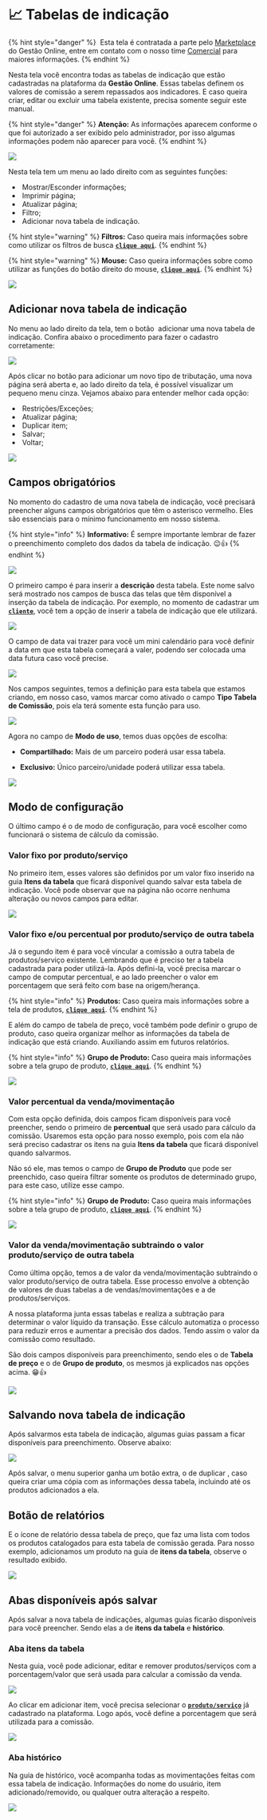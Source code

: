 # 📈 Tabelas de indicação

{% hint style="danger" %}
<img src="https://cdn-icons-png.flaticon.com/512/9967/9967681.png" alt="" data-size="line"> Esta tela é contratada a parte pelo [Marketplace](/erp-v2/marketplace/inicio.md) do Gestão Online, entre em contato com o nosso time [Comercial](https://api.whatsapp.com/send?phone=556237735650&text=Ol%C3%A1%20gostaria%20de%20mais%20informa%C3%A7%C3%B5es%20sobre%20o%20marketplace%20do%20Gest%C3%A3o.Online) para maiores informações.
{% endhint %}

Nesta tela você encontra todas as tabelas de indicação que estão cadastradas na plataforma da **Gestão Online**. Essas tabelas definem os valores de comissão a serem repassados aos indicadores. E caso queira criar, editar ou excluir uma tabela existente, precisa somente seguir este manual.

{% hint style="danger" %}
**Atenção:** As informações aparecem conforme o que foi autorizado a ser exibido pelo administrador, por isso algumas informações podem não aparecer para você.
{% endhint %}

![](/erp-v2/assets/funcionalidades/indicadores_afiliados/aba_tabela_indicacao.gif)

Nesta tela tem um menu ao lado direito com as seguintes funções:

- <img src="/erp-v2/assets/icon_exibir.png" alt="" data-size="line"> Mostrar/Esconder informações;
- <img src="/erp-v2/assets/icon_imprimir.png" alt="" data-size="line"> Imprimir página;
- <img src="/erp-v2/assets/icon_atualizar.png" alt="" data-size="line"> Atualizar página;
- <img src="/erp-v2/assets/icon_filtro.png" alt="" data-size="line"> Filtro;
- <img src="/erp-v2/assets/icon_add.png" alt="" data-size="line"> Adicionar nova tabela de indicação.

{% hint style="warning" %}
**Filtros:** Caso queira mais informações sobre como utilizar os filtros de busca [**`clique aqui`**](/erp-v2/primeiro_acesso/filtros.md).
{% endhint %}

{% hint style="warning" %}
**Mouse:** Caso queira informações sobre como utilizar as funções do botão direito do mouse, [**`clique aqui`**](https://docs.gestao.plus/erp-v2/primeiro_acesso/atalhos_internos#menu-botao-direito-do-mouse).
{% endhint %}

![](/erp-v2/assets/funcionalidades/indicadores_afiliados/aba_tabela_indicacao_menu.png)

## Adicionar nova tabela de indicação

No menu ao lado direito da tela, tem o botão <img src="/erp-v2/assets/icon_add.png" alt="" data-size="line"> adicionar uma nova tabela de indicação. Confira abaixo o procedimento para fazer o cadastro corretamente:

![](/erp-v2/assets/funcionalidades/indicadores_afiliados/aba_tabela_indicacao_add.png)

Após clicar no botão para adicionar um novo tipo de tributação, uma nova página será aberta e, ao lado direito da tela, é possível visualizar um pequeno menu cinza. Vejamos abaixo para entender melhor cada opção:

- <img src="/erp-v2/assets/icon_cadeado.png" alt="" data-size="line"> Restrições/Exceções;
- <img src="/erp-v2/assets/icon_atualizar.png" alt="" data-size="line"> Atualizar página;
- <img src="/erp-v2/assets/icon_duplicar.png" alt="" data-size="line"> Duplicar item;
- <img src="/erp-v2/assets/icon_salvar.png" alt="" data-size="line"> Salvar;
- <img src="/erp-v2/assets/icon_voltar.png" alt="" data-size="line"> Voltar;

![](/erp-v2/assets/funcionalidades/indicadores_afiliados/aba_tabela_indicacao_add_menu.png)

## Campos obrigatórios

No momento do cadastro de uma nova tabela de indicação, você precisará preencher alguns campos obrigatórios que têm o asterisco vermelho. Eles são essenciais para o mínimo funcionamento em nosso sistema.

{% hint style="info" %}
**Informativo:** É sempre importante lembrar de fazer o preenchimento completo dos dados da tabela de indicação. 😉👍
{% endhint %}

![](/erp-v2/assets/funcionalidades/indicadores_afiliados/aba_tabela_indicacao_add_campos_obrigatorios.png)

O primeiro campo é para inserir a **descrição** desta tabela. Este nome salvo será mostrado nos campos de busca das telas que têm disponível a inserção da tabela de indicação. Por exemplo, no momento de cadastrar um [**`cliente`**](/erp-v2/funcionalidades/parceiros/clientes.md), você tem a opção de inserir a tabela de indicação que ele utilizará.

![](/erp-v2/assets/funcionalidades/indicadores_afiliados/aba_tabela_indicacao_add_campo_descricao.png)

O campo de data vai trazer para você um mini calendário para você definir a data em que esta tabela começará a valer, podendo ser colocada uma data futura caso você precise.

![](/erp-v2/assets/funcionalidades/indicadores_afiliados/aba_tabela_indicacao_add_campo_data.gif)

Nos campos seguintes, temos a definição para esta tabela que estamos criando, em nosso caso, vamos marcar como ativado o campo **Tipo Tabela de Comissão**, pois ela terá somente esta função para uso.

![](/erp-v2/assets/funcionalidades/indicadores_afiliados/aba_tabela_indicacao_add_campo_tipo_tabela.png)

Agora no campo de **Modo de uso**, temos duas opções de escolha:

- **Compartilhado:** Mais de um parceiro poderá usar essa tabela.

- **Exclusivo:** Único parceiro/unidade poderá utilizar essa tabela.

![](/erp-v2/assets/funcionalidades/indicadores_afiliados/aba_tabela_indicacao_add_campo_modo_uso.png)

## Modo de configuração

O último campo é o de modo de configuração, para você escolher como funcionará o sistema de cálculo da comissão.

### Valor fixo por produto/serviço

No primeiro item, esses valores são definidos por um valor fixo inserido na guia **Itens da tabela** que ficará disponível quando salvar esta tabela de indicação. Você pode observar que na página não ocorre nenhuma alteração ou novos campos para editar.

![](/erp-v2/assets/funcionalidades/indicadores_afiliados/aba_tabela_indicacao_add_campo_modo_configuracao_valor_fixo.png)

### Valor fixo e/ou percentual por produto/serviço de outra tabela

Já o segundo item é para você vincular a comissão a outra tabela de produtos/serviço existente. Lembrando que é preciso ter a tabela cadastrada para poder utilizá-la. Após defini-la, você precisa marcar o campo de computar percentual, e ao lado preencher o valor em porcentagem que será feito com base na origem/herança.

{% hint style="info" %}
**Produtos:** Caso queira mais informações sobre a tela de produtos, [**`clique aqui`**](/erp-v2/funcionalidades/produtos_servicos/produtos.md).
{% endhint %}

E além do campo de tabela de preço, você também pode definir o grupo de produto, caso queira organizar melhor as informações da tabela de indicação que está criando. Auxiliando assim em futuros relatórios.

{% hint style="info" %}
**Grupo de Produto:** Caso queira mais informações sobre a tela grupo de produto, [**`clique aqui`**](/erp-v2/funcionalidades/produtos_servicos/grupo_produto.md).
{% endhint %}

![](/erp-v2/assets/funcionalidades/indicadores_afiliados/aba_tabela_indicacao_add_campo_modo_configuracao_valor_fixo_outra_tabela.png)

### Valor percentual da venda/movimentação

Com esta opção definida, dois campos ficam disponíveis para você preencher, sendo o primeiro de **percentual** que será usado para cálculo da comissão. Usaremos esta opção para nosso exemplo, pois com ela não será preciso cadastrar os itens na guia **Itens da tabela** que ficará disponível quando salvarmos.

Não só ele, mas temos o campo de **Grupo de Produto** que pode ser preenchido, caso queira filtrar somente os produtos de determinado grupo, para este caso, utilize esse campo.

{% hint style="info" %}
**Grupo de Produto:** Caso queira mais informações sobre a tela grupo de produto, [**`clique aqui`**](/erp-v2/funcionalidades/produtos_servicos/grupo_produto.md).
{% endhint %}

![](/erp-v2/assets/funcionalidades/indicadores_afiliados/aba_tabela_indicacao_add_campo_modo_configuracao_valor_percentual.png)

### Valor da venda/movimentação subtraindo o valor produto/serviço de outra tabela

Como última opção, temos a de valor da venda/movimentação subtraindo o valor produto/serviço de outra tabela. Esse processo envolve a obtenção de valores de duas tabelas a de vendas/movimentações e a de produtos/serviços. 

A nossa plataforma junta essas tabelas e realiza a subtração para determinar o valor líquido da transação. Esse cálculo automatiza o processo para reduzir erros e aumentar a precisão dos dados. Tendo assim o valor da comissão como resultado.

São dois campos disponíveis para preenchimento, sendo eles o de **Tabela de preço** e o de **Grupo de produto**, os mesmos já explicados nas opções acima. 😁👍

![](/erp-v2/assets/funcionalidades/indicadores_afiliados/aba_tabela_indicacao_add_campo_modo_configuracao_valor_subtraindo.png)

## Salvando nova tabela de indicação

Após salvarmos esta tabela de indicação, algumas guias passam a ficar disponíveis para preenchimento. Observe abaixo:

![](/erp-v2/assets/funcionalidades/indicadores_afiliados/aba_tabela_indicacao_add_salvar.gif)

Após salvar, o menu superior ganha um botão extra, o de duplicar <img src="/erp-v2/assets/icon_duplicar.png" alt="" data-size="line">, caso queira criar uma cópia com as informações dessa tabela, incluindo até os produtos adicionados a ela.

## Botão de relatórios

E o ícone de relatório dessa tabela de preço, que faz uma lista com todos os produtos catalogados para esta tabela de comissão gerada. Para nosso exemplo, adicionamos um produto na guia de **itens da tabela**, observe o resultado exibido.

![](/erp-v2/assets/funcionalidades/indicadores_afiliados/aba_tabela_indicacao_add_relatorio.gif)

## Abas disponíveis após salvar

Após salvar a nova tabela de indicações, algumas guias ficarão disponíveis para você preencher. Sendo elas a de **itens da tabela** e **histórico**.

### Aba itens da tabela

Nesta guia, você pode adicionar, editar e remover produtos/serviços com a porcentagem/valor que será usada para calcular a comissão da venda.

![](/erp-v2/assets/funcionalidades/indicadores_afiliados/aba_tabela_indicacao_add_guia_itens.png)

Ao clicar em adicionar item, você precisa selecionar o [**`produto/serviço`**](/erp-v2/funcionalidades/produtos_servicos/README.md) já cadastrado na plataforma. Logo após, você define a porcentagem que será utilizada para a comissão.

![](/erp-v2/assets/funcionalidades/indicadores_afiliados/aba_tabela_indicacao_add_guia_itens_add.png)

### Aba histórico

Na guia de histórico, você acompanha todas as movimentações feitas com essa tabela de indicação. Informações do nome do usuário, item adicionado/removido, ou qualquer outra alteração a respeito.

![](/erp-v2/assets/funcionalidades/indicadores_afiliados/aba_tabela_indicacao_add_guia_historico.png)